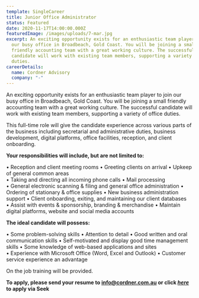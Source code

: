 ```yaml
---
template: SingleCareer
title: Junior Office Administrator
status: Featured
date: 2020-11-17T14:00:00.000Z
featuredImage: /images/uploads/7-mar.jpg
excerpt: An exciting opportunity exists for an enthusiastic team player to join
  our busy office in Broadbeach, Gold Coast. You will be joining a small
  friendly accounting team with a great working culture. The successful
  candidate will work with existing team members, supporting a variety of office
  duties.
careerDetails:
  name: Cordner Advisory
  company: "-"
---
```

An exciting opportunity exists for an enthusiastic team player to join our busy office in Broadbeach, Gold Coast. You will be joining a small friendly accounting team with a great working culture. The successful candidate will work with existing team members, supporting a variety of office duties.

This full-time role will give the candidate experience across various parts of the business including secretarial and administrative duties, business development, digital platforms, office facilities, reception, and client onboarding. 

**Your responsibilities will include, but are not limited to:**

•	Reception and client meeting rooms
•	Greeting clients on arrival 
•	Upkeep of general common areas\
•	Taking and directing all incoming phone calls
•	Mail processing\
•	General electronic scanning & filing and general office administration
•	Ordering of stationary & office supplies
•	New business administration support 
•	Client onboarding, exiting, and maintaining our client databases\
•	Assist with events & sponsorship, branding & merchandise
•	Maintain digital platforms, website and social media accounts

**The ideal candidate will possess:**

•	Some problem-solving skills
•	Attention to detail
•	Good written and oral communication skills
•	Self-motivated and display good time management skills
•	Some knowledge of web-based applications and sites\
•	Experience with Microsoft Office (Word, Excel and Outlook)
•	Customer service experience an advantage

On the job training will be provided.

**To apply, please send your resume to info@cordner.com.au or click [*here* ](https://www.seek.com.au/job/52506019?type=promoted#searchRequestToken=30043df8-302b-4333-b5f8-35e28b3cfaf9)to apply via Seek**